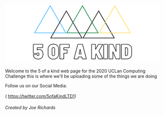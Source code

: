 <img src="Facebook%20Banner.png" /><br/>

Welcome to the 5 of a kind web page for the 2020 UCLan Computing Challenge this is where we'll be uploading some of the things we are doing


Follow us on our Social Media: <br/>
[<img scr ="f_logo_RBG-Hex-Blue_512.png">](https://www.facebook.com/fiveofakindltd) <br/>  <img scr=Twitter_Logo_Blue.png>( https://twitter.com/5ofaKindLTD1)

###### Created by Joe Richards
